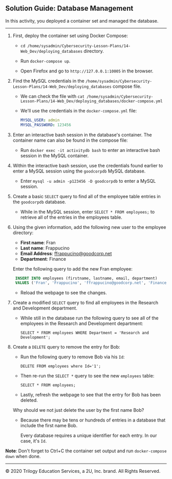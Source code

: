 ## Solution Guide: Database Management

In this activity, you deployed a container set and managed the database. 

---

1. First, deploy the container set using Docker Compose:

    - `cd /home/sysadmin/Cybersecurity-Lesson-Plans/14-Web_Dev/deploying_databases` directory. 

    - Run `docker-compose up`.

    - Open Firefox and go to `http://127.0.0.1:10005` in the browser.

2. Find the MySQL credentials in the `/home/sysadmin/Cybersecurity-Lesson-Plans/14-Web_Dev/deploying_databases` compose file.

    - We can check the file with `cat /home/sysadmin/Cybersecurity-Lesson-Plans/14-Web_Dev/deploying_databases/docker-compose.yml` 

    - We'll use the credentials in the `docker-compose.yml` file:

      ```YAML
      MYSQL_USER: admin
      MYSQL_PASSWORD: 123456
      ```

3. Enter an interactive bash session in the database's container. The container name can also be found in the compose file:

    - Run `docker exec -it activitydb bash` to enter an interactive bash session in the MySQL container.

4. Within the interactive bash session, use the credentials found earlier to enter a MySQL session using the `goodcorpdb` MySQL database.

    - Enter `mysql -u admin -p123456 -D goodcorpdb` to enter a MySQL session.

5. Create a basic `SELECT` query to find all of the employee table entries in the `goodcorpdb` database.

    - While in the MySQL session, enter `SELECT * FROM employees;` to retrieve all of the entries in the employees table.

6. Using the given information, add the following new user to the employee directory:

    - **First name**: Fran
    - **Last name**: Frappucino
    - **Email Address**: ffrappucino@goodcorp.net
    - **Department**: Finance

     Enter the following query to add the new Fran employee:

   ```SQL
    INSERT INTO employees (firstname, lastname, email, department)  
    VALUES ('Fran', 'Frappucino', 'ffrappucino@goodcorp.net', 'Finance');
    ```

    - Reload the webpage to see the changes.

7. Create a modified `SELECT` query to find all employees in the Research and Development department.

    - While still in the database run the following query to see all of the employees in the Research and Development department:

      `SELECT * FROM employees WHERE Department = 'Research and Development';`

8. Create a `DELETE` query to remove the entry for Bob:

    - Run the following query to remove Bob via his `Id`:

       `DELETE FROM employees where Id='1';`

    - Then re-run the `SELECT *` query to see the new `employees` table:

       `SELECT * FROM employees;`

    - Lastly, refresh the webpage to see that the entry for Bob has been deleted.

    Why should we not just delete the user by the first name Bob?

    - Because there may be tens or hundreds of entries in a database that include the first name Bob.

      Every database requires a unique identifier for each entry. In our case, it's `Id`.

**Note**: Don't forget to Ctrl+C the container set output and run `docker-compose down` when done.

---

© 2020 Trilogy Education Services, a 2U, Inc. brand. All Rights Reserved.
